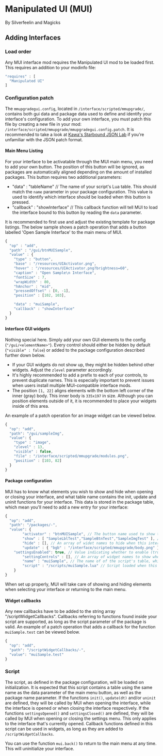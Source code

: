 # Manipulated UI (MUI)
 By Silverfeelin and Magicks

## Adding Interfaces

### Load order
Any MUI interface mod requires the Manipulated UI mod to be loaded first. This requires an addition to your modinfo file:

```javascript
"requires" : [
  "Manipulated UI"
]
```

### Configuration patch
The `mmupgradegui.config`, located in `/interface/scripted/mmupgrade/`, contains both gui data and package data used to define and identify your interface's configuration.
To add your own interface, you must patch this file by creating a new file in your mod: `/interface/scripted/mmupgrade/mmupgradegui.config.patch`. It is recommended to take a look at [Kawa's Starbound JSON Lab](http://helmet.kafuka.org/sbmods/json/) if you're unfamiliar with the JSON patch format.

#### Main Menu Listing
For your interface to be activatable through the MUI main menu, you need to add your own button. The position of this button will be ignored, as packages are automatically aligned depending on the amount of installed packages.
This button requires two additional parameters:
* "data" : "tableName" // The name of your script's Lua table. This should match the `name` parameter in your package configuration. This value is used to identify which interface should be loaded when this button is pressed.
* "callback" : "showInterface" // This callback function will tell MUI to load the interface bound to this button by reading the `data` parameter.

It is recommended to first use and adjust the existing template for package listings. The below sample shows a patch operation that adds a button labelled 'Open Sample Interface' to the main menu of MUI.
```javascript
{
  "op" : "add",
  "path" : "/gui/btnMUISample",
  "value" : {
    "type" : "button",
    "base" : "/resources/UIActivator.png",
    "hover" : "/resources/UIActivator.png?brightness=60",
    "caption" : "Open Sample\n Interface",
    "fontSize" : 7,
    "wrapWidth" : 80,
    "hAnchor" : "mid",
    "pressedOffset" : [0, -1],
    "position" : [102, 103],

    "data" : "muiSample",
    "callback" : "showInterface"
  }
}
```

#### Interface GUI widgets
Nothing special here. Simply add your own GUI elements to the config (`"/gui/<elementName>"`). Every control should either be hidden by default (`"visible" : false`) or added to the package configuration described further down below.

* If your GUI widgets do not show up, they might be hidden behind other widgets. Adjust the `zlevel` parameter accordingly.
* It's highly recommended to add a prefix to each of your controls, to prevent duplicate names. This is especially important to prevent issues when users install multiple MUI-compatible interface mods.
* The position `[1, 22]` aligns elements with the bottom left corner of the inner (gray) body. This inner body is `335x197` in size. Although you can position elements outside of it, it is recommended to place your widgets inside of this area.

An example of a patch operation for an image widget can be viewed below.
```javascript
{
  "op": "add",
  "path": "/gui/sampleImg",
  "value": {
    "type" : "image",
    "zlevel" : 13,
    "visible" : false,
    "file" : "/interface/scripted/mmupgrade/modules.png",
    "position" : [103, 82]
  }
}
```

#### Package configuration
MUI has to know what elements you wish to show and hide when opening or closing your interface, and what table name contains the init, update and uninit functions for your interface.
This data is stored in the package table, which mean you'll need to add a new entry for your interface:
```javascript
{
  "op": "add",
  "path": "/packages/-",
  "value": {
		"activator" : "btnMUISample", // The button name used to show this interface, see chapter 'Main Menu Listing'.
		"show" : [ "SampleLblTest","SampleBtnTest","SampleImgTest" ], // An array of widget names to show when this interface is opened. These widgets will automatically be hidden when the interface is closed.
		"hide" : [], // An array of widet names to hide when this interface is opened. These widgets will automatically be shown when the interface is closed.
		"update" : { "bgb" : "/interface/scripted/mmupgrade/body.png" }, // Object with keys representing widget names of images and values representing the new image to apply when this interface is opened. This can, for example, be used to change the MUI background body ('bgb').
    "settingsEnabled": true, // Value indicating whether to enable (true) or disable (false) the settings menu for this interface, accessed by pressing the cog while the interface is open.
		"settingControls" : [], // An array of widget names to show when the settings menu is opened while this interface is open. This will hide the interface widgets as defined in 'show', until the settings menu is closed again.
		"name" : "muiSample", // The name of of the script's table, which should also match the 'data' parameter on the main menu listing button (see chapter Main Menu Listing).
		"script" : "/scripts/muiSample.lua" // Script loaded when this interface is opened. It should contain a table <name>, optionally containing the functions <name>.init(), <name>.update(dt) and <name>.uninit().
	}
}
```
When set up properly, MUI will take care of showing and hiding elements when selecting your interface or returning to the main menu.

#### Widget callbacks
 Any new callbacks have to be added to the string array "/scriptWidgetCallbacks". Callbacks referring to functions found inside your script are supported, as long as the script parameter of the package is valid.
 An example of a patch operation that adds a callback for the function `muiSample.test` can be viewed below.
```javascript
{
  "op": "add",
  "path": "/scriptWidgetCallbacks/-",
  "value": "muiSample.test"
}
```

### Script
The script, as defined in the package configuration, will be loaded on initialization. It is expected that this script contains a table using the same name as the data parameter of the main menu button, as well as the package name parameter.
If the functions `init()`, `update(dt)` and/or `uninit` are defined, they will be called by MUI when opening the interface, while the interface is opened or when closing the interface respectively.
If the functions `settingsOpened()` and `settingsClosed()` are defined, they will be called by MUI when opening or closing the settings menu. This only applies to the interface that's currently opened.
Callback functions defined in this script can be used in widgets, as long as they are added to `/scriptWidgetCallbacks`.

You can use the function `mui.back()` to return to the main menu at any time. This will uninitialize your interface.
